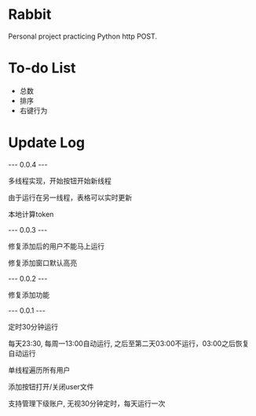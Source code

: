 # Rabbit
Personal project practicing Python http POST.

# To-do List
- 总数
- 排序
- 右键行为

# Update Log

--- 0.0.4 ---

多线程实现，开始按钮开始新线程

由于运行在另一线程，表格可以实时更新

本地计算token

--- 0.0.3 ---

修复添加后的用户不能马上运行

修复添加窗口默认高亮

--- 0.0.2 ---

修复添加功能

--- 0.0.1 ---

定时30分钟运行

每天23:30, 每周一13:00自动运行, 之后至第二天03:00不运行，03:00之后恢复自动运行

单线程遍历所有用户

添加按钮打开/关闭user文件

支持管理下级账户, 无视30分钟定时，每天运行一次
